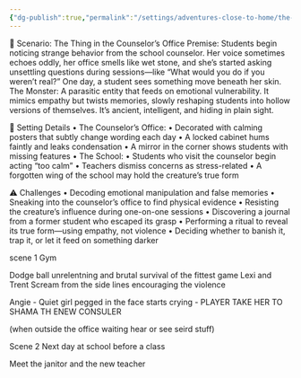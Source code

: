 ```yaml
---
{"dg-publish":true,"permalink":"/settings/adventures-close-to-home/the-thing-in-the-counselor-s-office/"}
---
```


🧠 Scenario: The Thing in the Counselor’s Office
Premise:
Students begin noticing strange behavior from the school counselor. Her voice sometimes echoes oddly, her office smells like wet stone, and she’s started asking unsettling questions during sessions—like “What would you do if you weren’t real?” One day, a student sees something move beneath her skin.
The Monster:
A parasitic entity that feeds on emotional vulnerability. It mimics empathy but twists memories, slowly reshaping students into hollow versions of themselves. It’s ancient, intelligent, and hiding in plain sight.

🏫 Setting Details
• 	The Counselor’s Office:
• 	Decorated with calming posters that subtly change wording each day
• 	A locked cabinet hums faintly and leaks condensation
• 	A mirror in the corner shows students with missing features
• 	The School:
• 	Students who visit the counselor begin acting “too calm”
• 	Teachers dismiss concerns as stress-related
• 	A forgotten wing of the school may hold the creature’s true form

⚠️ Challenges
• 	Decoding emotional manipulation and false memories
• 	Sneaking into the counselor’s office to find physical evidence
• 	Resisting the creature’s influence during one-on-one sessions
• 	Discovering a journal from a former student who escaped its grasp
• 	Performing a ritual to reveal its true form—using empathy, not violence
• 	Deciding whether to banish it, trap it, or let it feed on something darker


scene 1 Gym

Dodge ball unrelentning and brutal survival of the fittest game 
Lexi and Trent Scream from the side lines encouraging the violence

Angie - Quiet girl pegged in the face starts crying - PLAYER TAKE HER TO SHAMA TH ENEW CONSULER

(when outside the office waiting hear or see seird stuff)

Scene 2 Next day at school before a class

Meet the janitor and the new teacher 